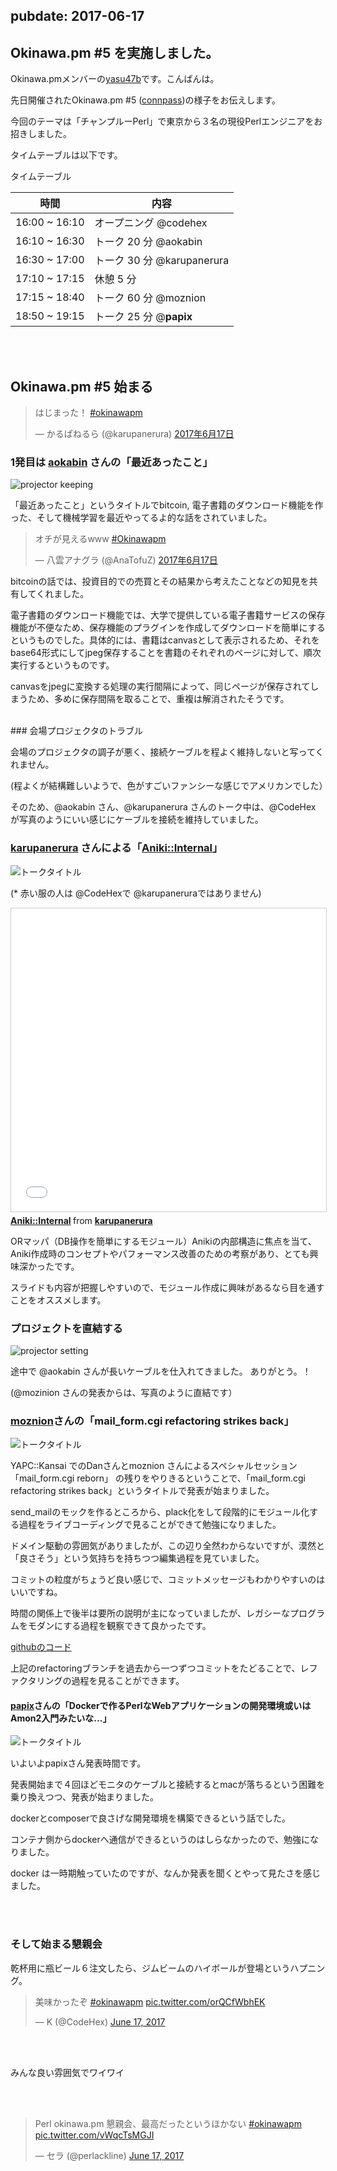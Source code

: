 pubdate: 2017-06-17
---
## Okinawa.pm #5 を実施しました。

Okinawa.pmメンバーの[yasu47b](https://twitter.com/yasu47b)です。こんばんは。

先日開催されたOkinawa.pm #5 ([connpass](https://okinawapm.connpass.com/event/56419/))の様子をお伝えします。


今回のテーマは「チャンプルーPerl」で東京から３名の現役Perlエンジニアをお招きしました。

タイムテーブルは以下です。

タイムテーブル

|時間|内容|
|---|---|
|16:00 ~ 16:10 | オープニング @codehex|
|16:10 ~ 16:30 | トーク 20 分 @aokabin|
|16:30 ~ 17:00 | トーク 30 分 @karupanerura|
|17:10 ~ 17:15 | 休憩 5 分|
|17:15 ~ 18:40 | トーク 60 分 @moznion|
|18:50 ~ 19:15 | トーク 25 分 @__papix__|


<br><br>
## Okinawa.pm #5 始まる

<blockquote class="twitter-tweet" data-lang="ja"><p lang="ja" dir="ltr">はじまった！ <a href="https://twitter.com/hashtag/okinawapm?src=hash">#okinawapm</a></p>&mdash; かるぱねるら (@karupanerura) <a href="https://twitter.com/karupanerura/status/875975232296583169">2017年6月17日</a></blockquote> <script async src="//platform.twitter.com/widgets.js" charset="utf-8"></script>



### 1発目は [aokabin](https://twitter.com/aokabin_) さんの「最近あったこと」


![projector keeping](/static/images/20170617/keep_projector_line.jpg "プロジェクタ接続を維持")

「最近あったこと」というタイトルでbitcoin, 電子書籍のダウンロード機能を作った、そして機械学習を最近やってるよ的な話をされていました。

<blockquote class="twitter-tweet" data-lang="ja"><p lang="ja" dir="ltr">オチが見えるwww <a href="https://twitter.com/hashtag/Okinawapm?src=hash">#Okinawapm</a></p>&mdash; 八雲アナグラ (@AnaTofuZ) <a href="https://twitter.com/AnaTofuZ/status/875976464868417536">2017年6月17日</a></blockquote> <script async src="//platform.twitter.com/widgets.js" charset="utf-8"></script>

bitcoinの話では、投資目的での売買とその結果から考えたことなどの知見を共有してくれました。


電子書籍のダウンロード機能では、大学で提供している電子書籍サービスの保存機能が不便なため、保存機能のプラグインを作成してダウンロードを簡単にするというものでした。具体的には、書籍はcanvasとして表示されるため、それをbase64形式にしてjpeg保存することを書籍のそれぞれのページに対して、順次実行するというものです。


canvasをjpegに変換する処理の実行間隔によって、同じページが保存されてしまうため、多めに保存間隔を取ることで、重複は解消されたそうです。



<br>
### 会場プロジェクタのトラブル

会場のプロジェクタの調子が悪く、接続ケーブルを程よく維持しないと写ってくれません。

(程よくが結構難しいようで、色がすごいファンシーな感じでアメリカンでした）

そのため、@aokabin さん、@karupanerura さんのトーク中は、@CodeHex が写真のようにいい感じにケーブルを接続を維持していました。








### [karupanerura](https://twitter.com/karupanerura) さんによる「[Aniki::Internal](https://www.slideshare.net/karupanerura/anikiinternal)」

![トークタイトル](/static/images/20170617/karupanerura_who.jpg "トークタイトル")

(* 赤い服の人は @CodeHexで @karupaneruraではありません)

<iframe src="//www.slideshare.net/slideshow/embed_code/key/hQBbmzSSUR47We" width="595" height="485" frameborder="0" marginwidth="0" marginheight="0" scrolling="no" style="border:1px solid #CCC; border-width:1px; margin-bottom:5px; max-width: 100%;" allowfullscreen> </iframe> <div style="margin-bottom:5px"> <strong> <a href="//www.slideshare.net/karupanerura/anikiinternal" title="Aniki::Internal" target="_blank">Aniki::Internal</a> </strong> from <strong><a target="_blank" href="https://www.slideshare.net/karupanerura">karupanerura </a></strong> </div>

ORマッパ（DB操作を簡単にするモジュール）Anikiの内部構造に焦点を当て、Aniki作成時のコンセプトやパフォーマンス改善のための考察があり、とても興味深かったです。

スライドも内容が把握しやすいので、モジュール作成に興味があるなら目を通すことをオススメします。


### プロジェクトを直結する

![projector setting](/static/images/20170617/projector_setting.jpg "プロジェクタ調整中")

途中で @aokabin さんが長いケーブルを仕入れてきました。 ありがとう。！

(@mozinion さんの発表からは、写真のように直結です）


### [moznion](https://twitter.com/moznion)さんの「mail_form.cgi refactoring strikes back」


![トークタイトル](/static/images/20170617/moznion_talk_title.jpg "トークタイトル")

YAPC::Kansai でのDanさんとmoznion さんによるスペシャルセッション 「mail_form.cgi reborn」 の残りをやりきるということで、「mail_form.cgi refactoring strikes back」というタイトルで発表が始まりました。

send_mailのモックを作るところから、plack化をして段階的にモジュール化する過程をライブコーディングで見ることができて勉強になりました。

ドメイン駆動の雰囲気がありましたが、この辺り全然わからないですが、漠然と「良さそう」という気持ちを持ちつつ編集過程を見ていました。

コミットの粒度がちょうど良い感じで、コミットメッセージもわかりやすいのはいいですね。

時間の関係上で後半は要所の説明が主になっていましたが、レガシーなプログラムをモダンにする過程を観察できて良かったです。

[githubのコード](https://github.com/moznion/yapckansai2017-special-session-base/tree/refactoring)

上記のrefactoringブランチを過去から一つずつコミットをたどることで、レファクタリングの過程を見ることができます。


#### [papix](https://twitter.com/__papix__)さんの「Dockerで作るPerlなWebアプリケーションの開発環境或いはAmon2入門みたいな...」


![トークタイトル](/static/images/20170617/papix_talk_title.jpg "トークタイトル")


いよいよpapixさん発表時間です。

発表開始まで４回ほどモニタのケーブルと接続するとmacが落ちるという困難を乗り換えつつ、発表が始まりました。


dockerとcomposerで良さげな開発環境を構築できるという話でした。

コンテナ側からdockerへ通信ができるというのはしらなかったので、勉強になりました。

docker は一時期触っていたのですが、なんか発表を聞くとやって見たさを感じました。


<br><br>
### そして始まる懇親会

乾杯用に瓶ビール６注文したら、ジムビームのハイボールが登場というハプニング。

<blockquote class="twitter-tweet" data-partner="tweetdeck"><p lang="ja" dir="ltr">美味かったぞ <a href="https://twitter.com/hashtag/okinawapm?src=hash">#okinawapm</a> <a href="https://t.co/orQCfWbhEK">pic.twitter.com/orQCfWbhEK</a></p>&mdash; K (@CodeHex) <a href="https://twitter.com/CodeHex/status/876123922080464896">June 17, 2017</a></blockquote>
<script async src="//platform.twitter.com/widgets.js" charset="utf-8"></script>

<br><br>

みんな良い雰囲気でワイワイ

<br><br>
<blockquote class="twitter-tweet" data-partner="tweetdeck"><p lang="ja" dir="ltr">Perl okinawa.pm 懇親会、最高だったというほかない <a href="https://twitter.com/hashtag/okinawapm?src=hash">#okinawapm</a> <a href="https://t.co/vWqcTsMGJI">pic.twitter.com/vWqcTsMGJI</a></p>&mdash; セラ (@perlackline) <a href="https://twitter.com/perlackline/status/876115309777768448">June 17, 2017</a></blockquote>
<script async src="//platform.twitter.com/widgets.js" charset="utf-8"></script>


